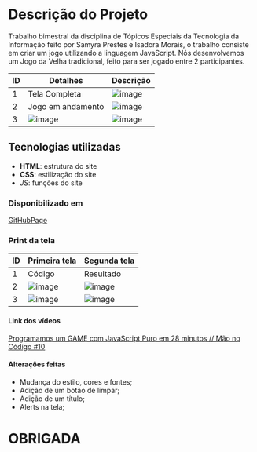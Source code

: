 # Descrição do Projeto
Trabalho bimestral da disciplina de Tópicos Especiais da Tecnologia da Informação feito por Samyra Prestes e Isadora Morais, o trabalho consiste em criar um jogo utilizando a linguagem JavaScript. Nós desenvolvemos um Jogo da Velha tradicional, feito para ser jogado entre 2 participantes.

| ID | Detalhes | Descrição |
|----|---------------|-------------|
| 1  | Tela Completa  | ![image](https://user-images.githubusercontent.com/83787707/162651655-28c1ad31-d4db-40e5-a325-7cf4265b427d.png) |
| 2  | Jogo em andamento | ![image](https://user-images.githubusercontent.com/83787707/162651707-441ad9bd-3400-4eaf-87df-19f9b006ff52.png)
| 3  | ![image](https://user-images.githubusercontent.com/83787707/162651741-dcd8d0bc-2c04-40f2-8b1d-7efb9c674aee.png) | ![image](https://user-images.githubusercontent.com/83787707/162651802-25f7c7fe-2ea3-4ef5-80e8-02b8211ec4ad.png)


## Tecnologias utilizadas
- **HTML**: estrutura do site
- __CSS__: estilização do site
- *_JS_*: funções do site

### Disponibilizado em
[GitHubPage](https://samyraprestes.github.io/Jogo_da_velha_Samyra_Isadora/)

### Print da tela

| ID | Primeira tela | Segunda tela |
|----|---------------|-------------|
| 1  | Código  | Resultado |
| 2  | ![image](https://user-images.githubusercontent.com/83787707/162645768-5ee2b7f4-0f2f-4159-b417-a3633053481e.png) | ![image](https://user-images.githubusercontent.com/83787707/162645744-a563980a-519e-4dee-8ea8-0b47290c3a27.png)
| 3  | ![image](https://user-images.githubusercontent.com/83787707/162645848-b4652ec1-b3ae-478d-855c-42fa1ac38c14.png) | ![image](https://user-images.githubusercontent.com/83787707/162645821-30ec1f05-c25c-4f28-9f5a-566d7103f938.png)

#### Link dos vídeos
[Programamos um GAME com JavaScript Puro em 28 minutos // Mão no Código #10](https://www.youtube.com/watch?v=M258B1b_pMs)

#### Alterações feitas
- Mudança do estilo, cores e fontes;
- Adição de um botão de limpar;
- Adição de um título;
- Alerts na tela;

# OBRIGADA

